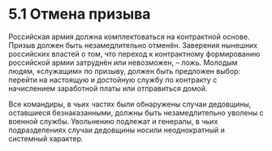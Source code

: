 # 5.1 Отмена призыва

Российская армия должна комплектоваться на контрактной основе. Призыв должен быть незамедлительно отменён. Заверения нынешних российских властей о том, что переход к контрактному формированию российской армии затруднён или невозможен, – ложь. Молодым людям, «служащим» по призыву, должен быть предложен выбор: перейти на настоящую и достойную службу по контракту с начислением заработной платы или отправиться домой. 

Все командиры, в чьих частях были обнаружены случаи дедовщины, оставшиеся безнаказанными, должны быть незамедлительно уволены с военной службы. Увольнению подлежат и генералы, в чьих подразделениях случаи дедовщины носили неоднократный и системный характер.


